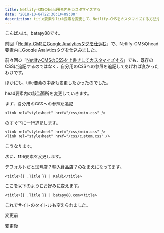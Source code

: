 ```yaml
---
title: Netlify-CMSのhead要素内をカスタマイズする
date: '2018-10-04T22:30:10+09:00'
description: title要素やlink要素を変更して、Netlify-CMSをカスタマイズする方法を探っていきます。
---
```

こんばんは。batapy88です。

前回「[Netlify-CMSにGoogle Analyticsタグを仕込む](https://batapy88.com/post/embed_google_analytics_tag/)」で、Netlify-CMSのhead要素内にGoogle Analyticsタグを仕込みました。

前々回の「[Netlify-CMSのCSSを上書きしてカスタマイズする](https://batapy88.com/post/customize_css/)」でも、既存のCSSに追記するのではなく、自分用のCSSへの参照を追記してあげれば良かったわけです。

ほかにも、title要素の中身も変更したかったのでした。

head要素内の該当箇所を変更していきます。

まず、自分用のCSSへの参照を追記

```
<link rel="stylesheet" href="/css/main.css" />
```

のすぐ下に一行追記します。

```
<link rel="stylesheet" href="/css/main.css" />
<link rel="stylesheet" href="/css/custom.css" />
```

こうなります。

次に、title要素を変更します。

デフォルトだと珈琲店？輸入食品店？のなまえになってます。

```
<title>{{ .Title }} | Kaldi</title>
```

ここを以下のようにお好みに変えます。

```
<title>{{ .Title }} | batapy88.com</title>
```

これでサイトのタイトルも変えられました。

変更前


変更後
